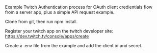 Example Twitch Authentication process for OAuth client credientials flow from a server app, plus a simple API request example.

Clone from git, then run npm install.

Register your twitch app on the twitch developer site: https://dev.twitch.tv/console/apps/create

Create a .env file from the example and add the client id and secret.
